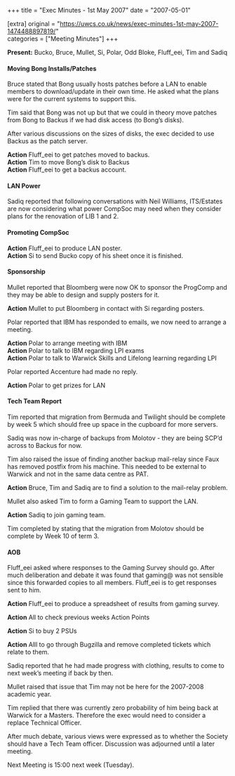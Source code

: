 +++
title = "Exec Minutes - 1st May 2007"
date = "2007-05-01"

[extra]
original = "https://uwcs.co.uk/news/exec-minutes-1st-may-2007-1474488897819/"    
categories = ["Meeting Minutes"]
+++

**Present:** Bucko, Bruce, Mullet, Si, Polar, Odd Bloke, Fluff\_eei, Tim and Sadiq

#### Moving Bong Installs/Patches

Bruce stated that Bong usually hosts patches before a LAN to enable members to download/update in their own time. He asked what the plans were for the current systems to support this.

Tim said that Bong was not up but that we could in theory move patches from Bong to Backus if we had disk access (to Bong’s disks).

After various discussions on the sizes of disks, the exec decided to use Backus as the patch server.

**Action** Fluff\_eei to get patches moved to backus.  
**Action** Tim to move Bong’s disk to Backus  
**Action** Fluff\_eei to get a backus account.

#### LAN Power

Sadiq reported that following conversations with Neil Williams, ITS/Estates are now considering what power CompSoc may need when they consider plans for the renovation of LIB 1 and 2.

#### Promoting CompSoc

**Action** Fluff\_eei to produce LAN poster.  
**Action** Si to send Bucko copy of his sheet once it is finished.

#### Sponsorship

Mullet reported that Bloomberg were now OK to sponsor the ProgComp and they may be able to design and supply posters for it.

**Action** Mullet to put Bloomberg in contact with Si regarding posters.

Polar reported that IBM has responded to emails, we now need to arrange a meeting.

**Action** Polar to arrange meeting with IBM  
**Action** Polar to talk to IBM regarding LPI exams  
**Action** Polar to talk to Warwick Skills and Lifelong learning regarding LPI

Polar reported Accenture had made no reply.

**Action** Polar to get prizes for LAN

#### Tech Team Report

Tim reported that migration from Bermuda and Twilight should be complete by week 5 which should free up space in the cupboard for more servers.

Sadiq was now in-charge of backups from Molotov - they are being SCP’d across to Backus for now.

Tim also raised the issue of finding another backup mail-relay since Faux has removed postfix from his machine. This needed to be external to Warwick and not in the same data centre as PAT.

**Action** Bruce, Tim and Sadiq are to find a solution to the mail-relay problem.

Mullet also asked Tim to form a Gaming Team to support the LAN.

**Action** Sadiq to join gaming team.

Tim completed by stating that the migration from Molotov should be complete by Week 10 of term 3.

#### AOB

Fluff\_eei asked where responses to the Gaming Survey should go. After much deliberation and debate it was found that gaming@ was not sensible since this forwarded copies to all members. Fluff\_eei is to get responses sent to him.

**Action** Fluff\_eei to produce a spreadsheet of results from gaming survey.

**Action** All to check previous weeks Action Points

**Action** Si to buy 2 PSUs

**Action** Alll to go through Bugzilla and remove completed tickets which relate to them.

Sadiq reported that he had made progress with clothing, results to come to next week’s meeting if back by then.

Mullet raised that issue that Tim may not be here for the 2007-2008 academic year.

Tim replied that there was currently zero probability of him being back at Warwick for a Masters. Therefore the exec would need to consider a replace Technical Officer.

After much debate, various views were expressed as to whether the Society should have a Tech Team officer. Discussion was adjourned until a later meeting.

Next Meeting is 15:00 next week (Tuesday).
